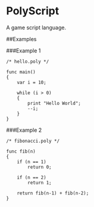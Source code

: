 PolyScript
====

A game script language.

##Examples

###Example 1
    
    /* hello.poly */
    
    func main()
    {
        var i = 10;

        while (i > 0)
        {
            print "Hello World";
            --i;
        }
    }
    
###Example 2
    
    /* fibonacci.poly */
    
    func fib(n)
    {
        if (n == 1)
            return 0;

        if (n == 2)
            return 1;

        return fib(n-1) + fib(n-2);
    }   
